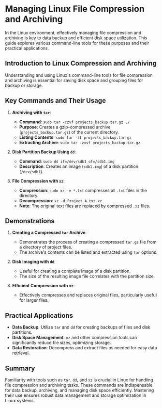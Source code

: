# Managing Linux File Compression and Archiving

In the Linux environment, effectively managing file compression and archiving is key to data backup and efficient disk space utilization. This guide explores various command-line tools for these purposes and their practical applications.

## Introduction to Linux Compression and Archiving

Understanding and using Linux's command-line tools for file compression and archiving is essential for saving disk space and grouping files for backup or storage.

## Key Commands and Their Usage

1. **Archiving with `tar`**:
   - **Command**: `sudo tar -czvf projects_backup.tar.gz ./`
   - **Purpose**: Creates a gzip-compressed archive (`projects_backup.tar.gz`) of the current directory.
   - **Listing Contents**: `sudo tar -tf projects_backup.tar.gz`
   - **Extracting Archive**: `sudo tar -zxvf projects_backup.tar.gz`

2. **Disk Partition Backup Using `dd`**:
   - **Command**: `sudo dd if=/dev/sdb1 of=/sdb1.img`
   - **Description**: Creates an image (`sdb1.img`) of a disk partition (`/dev/sdb1`).

3. **File Compression with `xz`**:
   - **Compression**: `sudo xz -v *.txt` compresses all `.txt` files in the directory.
   - **Decompression**: `xz -d Project_A.txt.xz`
   - **Note**: The original text files are replaced by compressed `.xz` files.

## Demonstrations

1. **Creating a Compressed `tar` Archive**:
   - Demonstrates the process of creating a compressed `tar.gz` file from a directory of project files.
   - The archive's contents can be listed and extracted using `tar` options.

2. **Disk Imaging with `dd`**:
   - Useful for creating a complete image of a disk partition.
   - The size of the resulting image file correlates with the partition size.

3. **Efficient Compression with `xz`**:
   - Effectively compresses and replaces original files, particularly useful for larger files.

## Practical Applications

- **Data Backup**: Utilize `tar` and `dd` for creating backups of files and disk partitions.
- **Disk Space Management**: `xz` and other compression tools can significantly reduce file sizes, optimizing storage.
- **Data Restoration**: Decompress and extract files as needed for easy data retrieval.

## Summary

Familiarity with tools such as `tar`, `dd`, and `xz` is crucial in Linux for handling file compression and archiving tasks. These commands are indispensable for data backup, archiving, and managing disk space efficiently. Mastering their use ensures robust data management and storage optimization in Linux systems.
